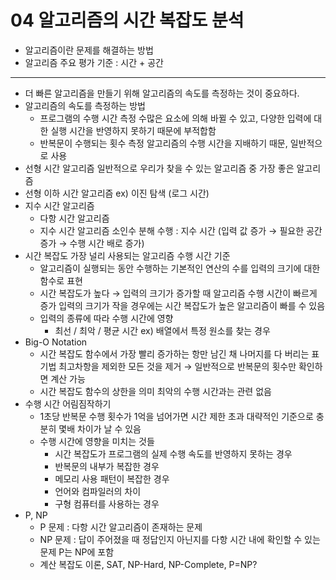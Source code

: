 # 04 알고리즘의 시간 복잡도 분석

- 알고리즘이란 문제를 해결하는 방법
- 알고리즘 주요 평가 기준 : 시간 + 공간

---

- 더 빠른 알고리즘을 만들기 위해 알고리즘의 속도를 측정하는 것이 중요하다.
- 알고리즘의 속도를 측정하는 방법
    - 프로그램의 수행 시간 측정 수많은 요소에 의해 바뀔 수 있고, 다양한 입력에 대한 실행 시간을 반영하지 못하기 때문에 부적합함
    - 반복문이 수행되는 횟수 측정 알고리즘의 수행 시간을 지배하기 때문, 일반적으로 사용
- 선형 시간 알고리즘 일반적으로 우리가 찾을 수 있는 알고리즘 중 가장 좋은 알고리즘
- 선형 이하 시간 알고리즘 ex) 이진 탐색 (로그 시간)
- 지수 시간 알고리즘
    - 다항 시간 알고리즘
    - 지수 시간 알고리즘
    소인수 분해 수행 : 지수 시간 (입력 값 증가 → 필요한 공간 증가 →  수행 시간 배로 증가)
- 시간 복잡도 가장 널리 사용되는 알고리즘 수행 시간 기준
    - 알고리즘이 실행되는 동안 수행하는 기본적인 연산의 수를 입력의 크기에 대한 함수로 표현
    - 시간 복잡도가 높다 → 입력의 크기가 증가할 때 알고리즘 수행 시간이 빠르게 증가
    입력의 크기가 작을 경우에는 시간 복잡도가 높은 알고리즘이 빠를 수 있음
    - 입력의 종류에 따라 수행 시간에 영향
        - 최선 / 최악 / 평균 시간 ex) 배열에서 특정 원소를 찾는 경우
- Big-O Notation
    - 시간 복잡도 함수에서 가장 빨리 증가하는 항만 남긴 채 나머지를 다 버리는 표기법
    최고차항을 제외한 모든 것을 제거 → 일반적으로 반복문의 횟수만 확인하면 계산 가능
    - 시간 복잡도 함수의 상한을 의미
    최악의 수행 시간과는 관련 없음
- 수행 시간 어림짐작하기
    - 1초당 반복문 수행 횟수가 1억을 넘어가면 시간 제한 초과
    대략적인 기준으로 충분히 몇배 차이가 날 수 있음
    - 수행 시간에 영향을 미치는 것들
        - 시간 복잡도가 프로그램의 실제 수행 속도를 반영하지 못하는 경우
        - 반복문의 내부가 복잡한 경우
        - 메모리 사용 패턴이 복잡한 경우
        - 언어와 컴파일러의 차이
        - 구형 컴퓨터를 사용하는 경우
- P, NP
    - P 문제 : 다항 시간 알고리즘이 존재하는 문제
    - NP 문제 : 답이 주어졌을 때 정답인지 아닌지를 다항 시간 내에 확인할 수 있는 문제
    P는 NP에 포함
    - 계산 복잡도 이론, SAT, NP-Hard, NP-Complete, P=NP?